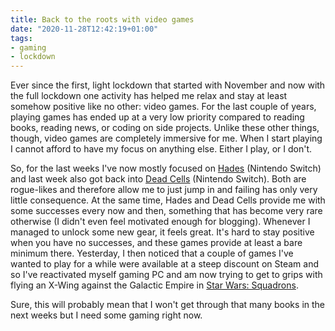 ```yaml
---
title: Back to the roots with video games
date: "2020-11-28T12:42:19+01:00"
tags:
- gaming
- lockdown
---
```


Ever since the first, light lockdown that started with November and now with the full lockdown one activity has helped me relax and stay at least somehow positive like no other: video games. For the last couple of years, playing games has ended up at a very low priority compared to reading books, reading news, or coding on side projects. Unlike these other things, though, video games are completely immersive for me. When I start playing I cannot afford to have my focus on anything else. Either I play, or I don't.

So, for the last weeks I've now mostly focused on [Hades](https://www.supergiantgames.com/games/hades/) (Nintendo Switch) and last week also got back into [Dead Cells](https://deadcells.com) (Nintendo Switch). Both are rogue-likes and therefore allow me to just jump in and failing has only very little consequence. At the same time, Hades and Dead Cells provide me with some successes every now and then, something that has become very rare otherwise (I didn't even feel motivated enough for blogging). Whenever I managed to unlock some new gear, it feels great. It's hard to stay positive when you have no successes, and these games provide at least a bare minimum there. Yesterday, I then noticed that a couple of games I've wanted to play for a while were available at a steep discount on Steam and so I've reactivated myself gaming PC and am now trying to get to grips with flying an X-Wing against the Galactic Empire in [Star Wars: Squadrons](https://www.ea.com/games/starwars/squadrons).

Sure, this will probably mean that I won't get through that many books in the next weeks but I need some gaming right now.
